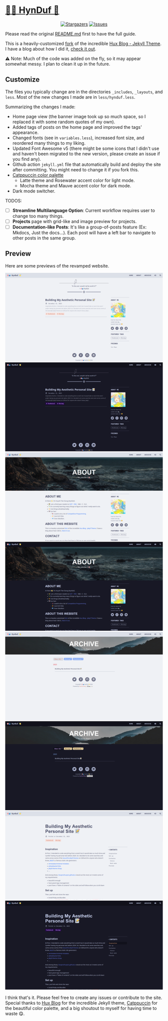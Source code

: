 [🌸🐳 HynDuf 👋](https://hynduf.github.io)
================================

<p align="center">
	<a href="https://github.com/HynDuf/hynduf.github.io/stargazers">
		<img alt="Stargazers" src="https://img.shields.io/github/stars/HynDuf/hynduf.github.io?style=for-the-badge&logo=starship&color=C9CBFF&logoColor=D9E0EE&labelColor=302D41"></a>
	<a href="https://github.com/HynDuf/hynduf.github.io/issues">
		<img alt="Issues" src="https://img.shields.io/github/issues/HynDuf/hynduf.github.io?style=for-the-badge&logo=gitbook&color=B5E8E0&logoColor=D9E0EE&labelColor=302D41"></a>
</p>


Please read the original [README.md](https://github.com/Huxpro/huxpro.github.io) first to have the full guide.

This is a heavily-customized [fork](https://github.com/HynDuf/hynduf.github.io) of the incredible [Hux Blog - Jekyll Theme](https://github.com/Huxpro/huxpro.github.io). I have a blog about how I did it, [check it out](https://hynduf.github.io/2023/12/31/building-my-aesthetic-personal-site/).

⚠️  Note: Much of the code was added on the fly, so it may appear somewhat messy. I plan to clean it up in the future.
## Customize
The files you typically change are in the directories `_includes`, `_layouts`, and `less`. Most of the new changes I made are in `less/hynduf.less`.

Summarizing the changes I made:
- Home page view (the banner image took up so much space, so I replaced it with some random quotes of my own).
- Added tags of posts on the home page and improved the tags' appearance.
- Changed fonts (see in `variables.less`), increased font size, and reordered many things to my liking.
- Updated Font Awesome v5 (there might be some icons that I didn't use and haven't been migrated to the new version, please create an issue if you find any).
- Github action `jekyll.yml` file that automatically build and deploy the site after committing. You might need to change it if you fork this.
- [Catppuccin color palette](https://github.com/catppuccin/catppuccin)
    - Latte theme and Rosewater accent color for light mode.
    - Mocha theme and Mauve accent color for dark mode.
- Dark mode switcher.

TODOS:
- [ ] **Streamline Multilanguage Option**: Current workflow requires user to change too many things.
- [ ] **Projects** page with grid-like and image preview for projects.
- [ ] **Documentation-like Posts**: It's like a group-of-posts feature (Ex: Mkdocs, Just the docs...). Each post will have a left bar to navigate to other posts in the same group.

## Preview
Here are some previews of the revamped website.

![home-light](assets/home-light.png)
![home-dark](assets/home-dark.png)
![about-light](assets/about-light.png)
![about-dark](assets/about-dark.png)
![archive-light](assets/archive-light.png)
![archive-dark](assets/archive-dark.png)
![post-light](assets/post-light.png)
![post-dark](assets/post-dark.png)

I think that's it. Please feel free to create any issues or contribute to the site. Special thanks to [Hux Blog](https://github.com/Huxpro/huxpro.github.io) for the incredible Jekyll theme, [Catppuccin](https://github.com/catppuccin/catppuccin) for the beautiful color palette, and a big shoutout to myself for having time to waste 😋.
